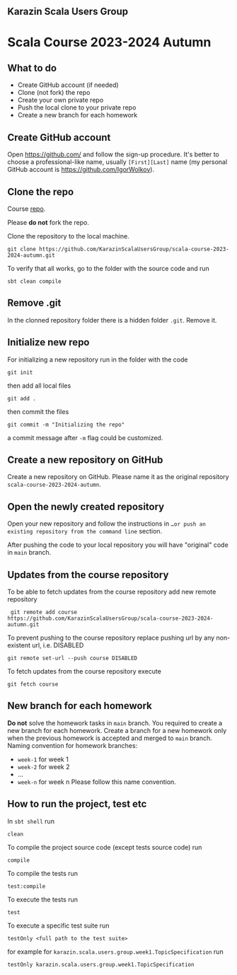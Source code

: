 ## Karazin Scala Users Group
# Scala Course 2023-2024 Autumn

## What to do
* Create GitHub account (if needed)
* Clone (not fork) the repo
* Create your own private repo
* Push the local clone to your private repo
* Create a new branch for each homework

## Create GitHub account
Open https://github.com/ and follow the sign-up procedure. 
It's better to choose a professional-like name, usually `[First][Last]` name 
(my personal GitHub account is https://github.com/IgorWolkov).

## Clone the repo
Course [repo](https://github.com/KarazinScalaUsersGroup/scala-course-2023-2024-autumn).

Please **do not** fork the repo.

Clone the repository to the local machine.
```shell
git clone https://github.com/KarazinScalaUsersGroup/scala-course-2023-2024-autumn.git
```
To verify that all works, go to the folder with the source code and run 
```shell
sbt clean compile
```

## Remove .git
In the clonned repository folder there is a hidden folder `.git`. Remove it.

## Initialize new repo
For initializing a new repository run in the folder with the code
```shell
git init
```
then add all local files 
```shell
git add .
```
then commit the files
```shell
git commit -m "Initializing the repo"
```
a commit message after `-m` flag could be customized.

## Create a new repository on GitHub
Create a new repository on GitHub. Please name it as the original repository `scala-course-2023-2024-autumn`.

## Open the newly created repository
Open your new repository and follow the instructions in `…or push an existing repository from the command line` section.

After pushing the code to your local repository you will have "original" code in `main` branch.

## Updates from the course repository
To be able to fetch updates from the course repository add new remote repository
```shell
 git remote add course https://github.com/KarazinScalaUsersGroup/scala-course-2023-2024-autumn.git
```
To prevent pushing to the course repository replace pushing url by any non-existent url, i.e. DISABLED
```shell
git remote set-url --push course DISABLED
```
To fetch updates from the course repository execute
```shell
git fetch course
```

## New branch for each homework 
**Do not** solve the homework tasks in `main` branch. You required to create a new branch for each homework.
Create a branch for a new homework only when the previous homework is accepted and merged to `main` branch.
Naming convention for homework branches: 
* `week-1` for week 1
* `week-2` for week 2
* ...
* `week-n` for week n
Please follow this name convention.

## How to run the project, test etc

In `sbt shell` run
```shell
clean
```

To compile the project source code (except tests source code) run

```shell
compile
```

To compile the tests run
```shell
test:compile
```

To execute the tests run
```shell
test
```

To execute a specific test suite run 
```shell
testOnly <full path to the test suite>
```
 for example for `karazin.scala.users.group.week1.TopicSpecification` run
 
```shell
testOnly karazin.scala.users.group.week1.TopicSpecification
```